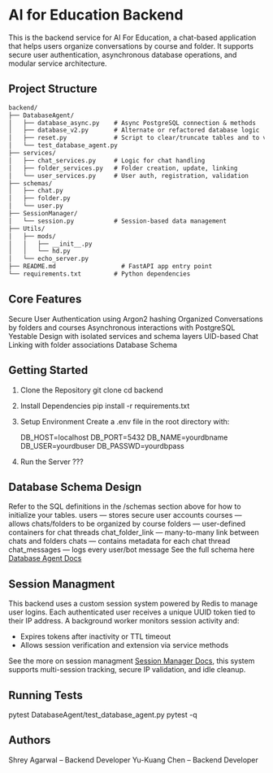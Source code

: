 # AI for Education Backend

This is the backend service for AI For Education, a chat-based application that helps users organize conversations by course and folder. It supports secure user authentication, asynchronous database operations, and modular service architecture.

## Project Structure

```txt
backend/
├── DatabaseAgent/
│   ├── database_async.py    # Async PostgreSQL connection & methods
│   ├── database_v2.py       # Alternate or refactored database logic
│   ├── reset.py             # Script to clear/truncate tables and to view current db
│   └── test_database_agent.py
├── services/
│   ├── chat_services.py     # Logic for chat handling
│   ├── folder_services.py   # Folder creation, update, linking
│   └── user_services.py     # User auth, registration, validation
├── schemas/
│   ├── chat.py
│   ├── folder.py
│   └── user.py
├── SessionManager/
│   └── session.py           # Session-based data management
├── Utils/
│   ├── mods/
│   │   ├── __init__.py
│   │   └── hd.py
│   └── echo_server.py
├── README.md                  # FastAPI app entry point
└── requirements.txt         # Python dependencies
```

## Core Features

Secure User Authentication using Argon2 hashing
Organized Conversations by folders and courses
Asynchronous interactions with PostgreSQL
Yestable Design with isolated services and schema layers
UID-based Chat Linking with folder associations
Database Schema

## Getting Started

1. Clone the Repository
   git clone
   cd backend
2. Install Dependencies
   pip install -r requirements.txt
3. Setup Environment
   Create a .env file in the root directory with:

   DB_HOST=localhost
   DB_PORT=5432
   DB_NAME=yourdbname
   DB_USER=yourdbuser
   DB_PASSWD=yourdbpass

4. Run the Server
   ???

## Database Schema Design

Refer to the SQL definitions in the /schemas section above for how to initialize your tables.
users — stores secure user accounts
courses — allows chats/folders to be organized by course
folders — user-defined containers for chat threads
chat_folder_link — many-to-many link between chats and folders
chats — contains metadata for each chat thread
chat_messages — logs every user/bot message
See the full schema here [Database Agent Docs](/backend/DatabaseAgent/README.md)

## Session Managment

This backend uses a custom session system powered by Redis to manage user logins.
Each authenticated user receives a unique UUID token tied to their IP address.
A background worker monitors session activity and:

- Expires tokens after inactivity or TTL timeout
- Allows session verification and extension via service methods

See the more on session managment [Session Manager Docs](/backend/SessionManager/README.md),
this system supports multi-session tracking, secure IP validation, and idle cleanup.

## Running Tests

pytest DatabaseAgent/test_database_agent.py
pytest -q

## Authors

Shrey Agarwal – Backend Developer
Yu-Kuang Chen – Backend Developer

```

```
